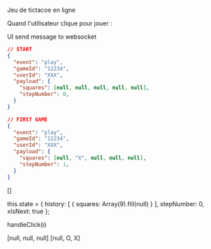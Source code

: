 Jeu de tictacoe en ligne

Quand l'utilisateur clique pour jouer : 

UI send message to websocket 
```json
// START
{
  "event": "play",
  "gameId": "12234",
  "userId": "XXX",
  "payload": {
    "squares": [null, null, null, null, null],
    "stepNumber": 0,
  }
}

// FIRST GAME
{
  "event": "play",
  "gameId": "12234",
  "userId": "XXX",
  "payload": {
    "squares": [null, "X", null, null, null],
    "stepNumber": 1,
  }
}
```

[]

this.state = {
  history: [
    {
      squares: Array(9).fill(null)
    }
  ],
  stepNumber: 0,
  xIsNext: true
};

handleClick(i) 

[null, null, null]
[null, O, X]
